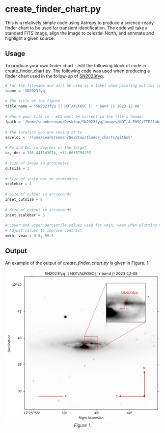 [arxiv_link_SN2023fyq]: https://arxiv.org/abs/2401.15148


# create_finder_chart.py

This is a relatively simple code using Astropy to produce a science-ready finder chart to be used for transient identification. The code will take a standard FITS image, align the image to celestial North, and annotate and highlight a given source.

## Usage

To produce your own finder chart - edit the following block of code in create_finder_chart.py. The following code was used when producing a finder chart used in the follow-up of [SN2023fyq](arxiv_link_SN2023fyq).

```python
# For the filename and will be used as a label when pointing out the transient
tname = 'SN2023fyq'

# The title of the figure
title_name = 'SN2023fyq || NOT/ALFOSC || r band || 2023-12-08'

# Where your file is - WCS must be correct in the file's header
fpath = '/home/seanbrennan/Desktop/SN2023fyq/images/NOT_ALFOSC/ZTF22abzzvln_NOT_ALFOSC_20231208_r_SDSS_wcs.fits'

# The location you are saving it to
saveloc = '/home/seanbrennan/Desktop/finder_charts/github'

# Ra and Dec in degrees of the target
ra, dec = 186.441143074, +12.6635758235

# Size of image in arcminutes
cutsize = 3

# Size of scale bar in arcminutes
scalebar = 1

# Size of cutout in arcseconds
inset_cutsize = 8

# Size of cutout in arcseconds
inset_scalebar = 3

# Lower and upper percentile values used for vmin, vmax when plotting the image
# Adjust values to improve contrast
vmin, vmax = 0.5, 99.5
```


## Output

An example of the output of *create_finder_chart.py* is given in Figure. 1

<p align="center">
  <img src="./SN2023fyq_finder.jpeg" alt="Image" width = 600>
  <br>
  <em>Figure 1.</em>
</p>
